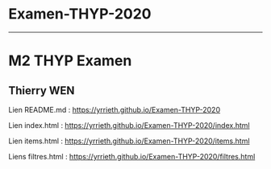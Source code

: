 # Examen-THYP-2020

***

# M2 THYP Examen

## Thierry WEN

Lien README.md :  https://yrrieth.github.io/Examen-THYP-2020

Lien index.html : https://yrrieth.github.io/Examen-THYP-2020/index.html

Lien items.html : https://yrrieth.github.io/Examen-THYP-2020/items.html

Liens filtres.html : https://yrrieth.github.io/Examen-THYP-2020/filtres.html
